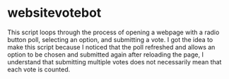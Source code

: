 # websitevotebot

This script loops through the process of opening a webpage with a radio button poll, selecting an option, and submitting a vote. I got the idea to make this script because I noticed that the poll refreshed and allows an option to be chosen and submitted again after reloading the page, I understand that submitting multiple votes does not necessarily mean that each vote is counted.
